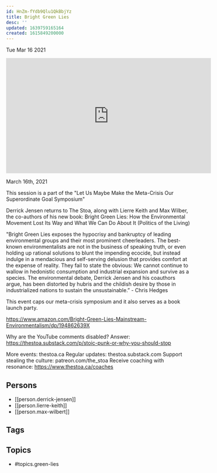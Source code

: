 ```yaml
---
id: HnZm-fYdb9Qlu1QkBbjYz
title: Bright Green Lies
desc: ''
updated: 1639759165164
created: 1615849200000
---
```





Tue Mar 16 2021

<iframe width="560" height="315" src="https://www.youtube.com/embed/-wsVbN8r2AM" title="Bright Green Lies w/ Derrick Jensen, Lierre Keith, and Max Wilbert" frameborder="0" allow="accelerometer; autoplay; clipboard-write; encrypted-media; gyroscope; picture-in-picture" allowfullscreen ></iframe>

March 16th, 2021

This session is a part of the "Let Us Maybe Make the Meta-Crisis Our Superordinate Goal Symposium"

Derrick Jensen returns to The Stoa, along with Lierre Keith and Max Wilber, the co-authors of his new book: Bright Green Lies: How the Environmental Movement Lost Its Way and What We Can Do About It (Politics of the Living)

"Bright Green Lies exposes the hypocrisy and bankruptcy of leading environmental groups and their most prominent cheerleaders. The best-known environmentalists are not in the business of speaking truth, or even holding up rational solutions to blunt the impending ecocide, but instead indulge in a mendacious and self-serving delusion that provides comfort at the expense of reality. They fail to state the obvious: We cannot continue to wallow in hedonistic consumption and industrial expansion and survive as a species. The environmental debate, Derrick Jensen and his coauthors argue, has been distorted by hubris and the childish desire by those in industrialized nations to sustain the unsustainable.” - Chris Hedges

This event caps our meta-crisis symposium and it also serves as a book launch party.

https://www.amazon.com/Bright-Green-Lies-Mainstream-Environmentalism/dp/194862639X

Why are the YouTube comments disabled? Answer: https://thestoa.substack.com/p/stoic-punk-or-why-you-should-stop

More events: thestoa.ca
Regular updates: thestoa.substack.com
Support stealing the culture: patreon.com/the_stoa
Receive coaching with resonance: https://www.thestoa.ca/coaches

## Persons

- [[person.derrick-jensen]]
- [[person.lierre-keith]]
- [[person.max-wilbert]]

## Tags



## Topics

- #topics.green-lies

